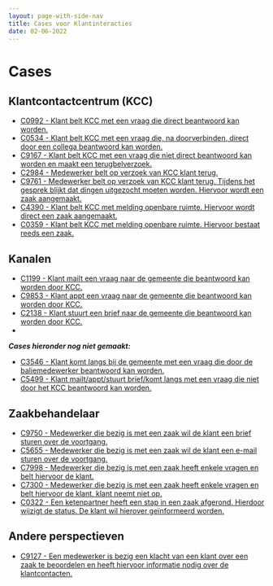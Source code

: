 ```yaml
---
layout: page-with-side-nav
title: Cases voor Klantinteracties
date: 02-06-2022
---
```


# Cases

## Klantcontactcentrum (KCC)
- [C0992 - Klant belt KCC met een vraag die direct beantwoord kan worden.](./artefacten/0992.md)
- [C0534 - Klant belt KCC met een vraag die, na doorverbinden, direct door een collega beantwoord kan worden.](./artefacten/0534.md)
- [C9167 - Klant belt KCC met een vraag die niet direct beantwoord kan worden en maakt een terugbelverzoek.](./artefacten/9167.md)
- [C2984 - Medewerker belt op verzoek van KCC klant terug.](./artefacten/2984.md)
- [C9761 - Medewerker belt op verzoek van KCC klant terug. Tijdens het gesprek blijkt dat dingen uitgezocht moeten worden. Hiervoor wordt een zaak aangemaakt.](./artefacten/9761.md)
- [C4390 - Klant belt KCC met melding openbare ruimte. Hiervoor wordt direct een zaak aangemaakt.](./artefacten/4390.md)
- [C0359 - Klant belt KCC met melding openbare ruimte. Hiervoor bestaat reeds een zaak.](./artefacten/0359.md)
  
## Kanalen
- [C1199 - Klant mailt een vraag naar de gemeente die beantwoord kan worden door KCC.](./artefacten/1199.md)
- [C9853 - Klant appt een vraag naar de gemeente die beantwoord kan worden door KCC.](./artefacten/9853.md)
- [C2138 - Klant stuurt een brief naar de gemeente die beantwoord kan worden door KCC.](./artefacten/2138.md)
- 
___Cases hieronder nog niet gemaakt:___
- [C3546 - Klant komt langs bij de gemeente met een vraag die door de baliemedewerker beantwoord kan worden.](./artefacten/3546.md)
- [C5499 - Klant mailt/appt/stuurt brief/komt langs met een vraag die niet door het KCC beantwoord kan worden.](./artefacten/5499.md)

## Zaakbehandelaar
- [C9750 - Medewerker die bezig is met een zaak wil de klant een brief sturen over de voortgang.](./artefacten/9750.md)
- [C5655 - Medewerker die bezig is met een zaak wil de klant een e-mail sturen over de voortgang.](./artefacten/5655.md)
- [C7998 - Medewerker die bezig is met een zaak heeft enkele vragen en belt hiervoor de klant.](./artefacten/7998.md)
- [C7300 - Medewerker die bezig is met een zaak heeft enkele vragen en belt hiervoor de klant, klant neemt niet op.](./artefacten/7300.md)
- [C0322 - Een ketenpartner heeft een stap in een zaak afgerond. Hierdoor wijzigt de status. De klant wil hierover geïnformeerd worden.](./artefacten/0322.md)

## Andere perspectieven
- [C9127 - Een medewerker is bezig een klacht van een klant over een zaak te beoordelen en heeft hiervoor informatie nodig over de klantcontacten.](./artefacten/9127.md)
